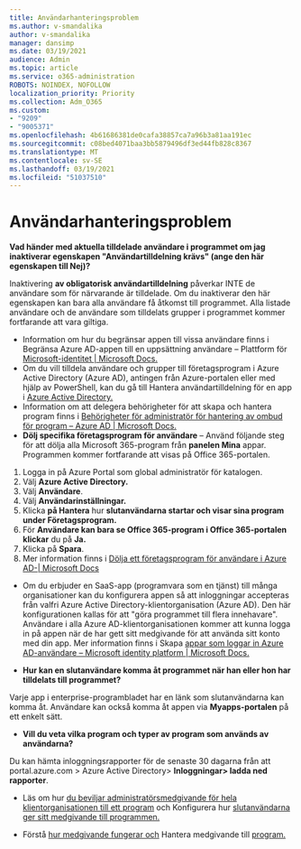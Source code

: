 ```yaml
---
title: Användarhanteringsproblem
ms.author: v-smandalika
author: v-smandalika
manager: dansimp
ms.date: 03/19/2021
audience: Admin
ms.topic: article
ms.service: o365-administration
ROBOTS: NOINDEX, NOFOLLOW
localization_priority: Priority
ms.collection: Adm_O365
ms.custom:
- "9209"
- "9005371"
ms.openlocfilehash: 4b61686381de0cafa38857ca7a96b3a81aa191ec
ms.sourcegitcommit: c08bed4071baa3bb5879496df3ed44fb828c8367
ms.translationtype: MT
ms.contentlocale: sv-SE
ms.lasthandoff: 03/19/2021
ms.locfileid: "51037510"
---
```

# <a name="user-management-issues"></a>Användarhanteringsproblem

**Vad händer med aktuella tilldelade användare i programmet om jag inaktiverar egenskapen "Användartilldelning krävs" (ange den här egenskapen till Nej)?**

Inaktivering **av obligatorisk användartilldelning** påverkar INTE de användare som för närvarande är tilldelade. Om du inaktiverar den här egenskapen kan bara alla användare få åtkomst till programmet. Alla listade användare och de användare som tilldelats grupper i programmet kommer fortfarande att vara giltiga.

- Information om hur du begränsar appen till vissa användare finns i Begränsa Azure AD-appen till en uppsättning användare – Plattform för [Microsoft-identitet | Microsoft Docs.](https://docs.microsoft.com/azure/active-directory/develop/howto-restrict-your-app-to-a-set-of-users#:~:text=Select%20the%20application%20you%20want%2cand%20set%20it%20to%20Yes.)
- Om du vill tilldela användare och grupper till företagsprogram i Azure Active Directory (Azure AD), antingen från Azure-portalen eller med hjälp av PowerShell, kan du gå till Hantera användartilldelning för en app i [Azure Active Directory.](https://docs.microsoft.com/azure/active-directory/manage-apps/assign-user-or-group-access-portal)
- Information om att delegera behörigheter för att skapa och hantera program finns i [Behörigheter för administratör för hantering av ombud för program – Azure AD | Microsoft Docs.](https://docs.microsoft.com/azure/active-directory/roles/delegate-app-roles)
- **Dölj specifika företagsprogram för användare** – Använd följande steg för att dölja alla Microsoft 365-program från **panelen Mina** appar. Programmen kommer fortfarande att visas på Office 365-portalen.

 1. Logga in på Azure Portal som global administratör för katalogen. 
 2. Välj **Azure Active Directory.** 
 3. Välj **Användare**. 
 4. Välj **Användarinställningar.** 
 5. Klicka **på Hantera** hur **slutanvändarna startar och visar sina program under Företagsprogram.** 
 6. För **Användare kan bara se Office 365-program i Office 365-portalen klickar** du på **Ja.** 
 7. Klicka på **Spara**. 
 8. Mer information finns i [Dölja ett företagsprogram för användare i Azure AD-| Microsoft Docs](https://docs.microsoft.com/azure/active-directory/manage-apps/hide-application-from-user-portal#:~:text=%20Hide%20an%20application%20from%20the%20end%20user,6%20Click%20Properties.%207%20Click%20Save.%20See%20More.)

- Om du erbjuder en SaaS-app (programvara som en tjänst) till många organisationer kan du konfigurera appen så att inloggningar accepteras från valfri Azure Active Directory-klientorganisation (Azure AD). Den här konfigurationen kallas för att "göra programmet till flera innehavare". Användare i alla Azure AD-klientorganisationen kommer att kunna logga in på appen när de har gett sitt medgivande för att använda sitt konto med din app. Mer information finns i Skapa [appar som loggar in Azure AD-användare – Microsoft identity platform | Microsoft Docs.](https://docs.microsoft.com/azure/active-directory/develop/howto-convert-app-to-be-multi-tenant)

- **Hur kan en slutanvändare komma åt programmet när han eller hon har tilldelats till programmet?**

Varje app i enterprise-programbladet har en länk som slutanvändarna kan komma åt. Användare kan också komma åt appen via **Myapps-portalen** på ett enkelt sätt.

- **Vill du veta vilka program och typer av program som används av användarna?**

Du kan hämta inloggningsrapporter för de senaste 30 dagarna från att portal.azure.com > Azure Active Directory> **Inloggningar> ladda ned rapporter**.

- Läs om hur [du beviljar administratörsmedgivande för hela klientorganisationen till ett program](https://docs.microsoft.com/azure/active-directory/manage-apps/grant-admin-consent) och Konfigurera hur [slutanvändarna ger sitt medgivande till programmen.](https://docs.microsoft.com/azure/active-directory/manage-apps/configure-user-consent)

- Förstå [hur medgivande fungerar och](https://docs.microsoft.com/azure/active-directory/develop/v2-permissions-and-consent) Hantera medgivande till [program.](https://docs.microsoft.com/azure/active-directory/manage-apps/manage-consent-requests)


